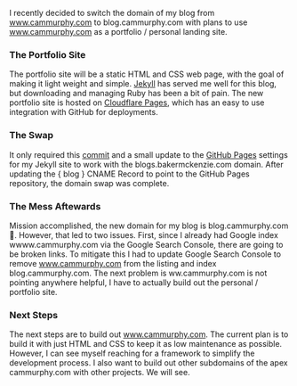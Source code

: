 I recently decided to switch the domain of my blog from www.cammurphy.com to blog.cammurphy.com with plans to use www.cammurphy.com as a portfolio / personal landing site.


### The Portfolio Site
The portfolio site will be a static HTML and CSS web page, with the goal of making it light weight and simple. [Jekyll](https://jekyllrb.com/) has served me well for this blog, but downloading and managing Ruby has been a bit of pain. The new portfolio site is hosted on [Cloudflare Pages](pages.cloudflare.com), which has an easy to use integration with GitHub for deployments. 


### The Swap
It only required this [commit](https://github.com/CMURPH56/cmurph56.github.io/commit/54db54e31ad6f241d338d103a1bcc323b1d59e6f) and a small update to the [GitHub Pages](https://pages.github.com/) settings for my Jekyll site to work with the blogs.bakermckenzie.com domain. After updating the { blog } CNAME Record to point to the GitHub Pages repository, the domain swap was complete.

### The Mess Aftewards
Mission accomplished, the new domain for my blog is blog.cammurphy.com 🎉. However, that led to two issues. First, since I already had Google index wwww.cammurphy.com via the Google Search Console, there are going to be broken links. To mitigate this I had to update Google Search Console to remove www.cammurphy.com from the listing and index blog.cammurphy.com. The next problem is ww.cammurphy.com is not pointing anywhere helpful, I have to actually build out the personal / portfolio site.

### Next Steps
The next steps are to build out www.cammurphy.com. The current plan is to build it with just HTML and CSS to keep it as low maintenance as possible. However, I can see myself reaching for a framework to simplify the development process. I also want to build out other subdomains of the apex cammurphy.com with other projects. We will see.